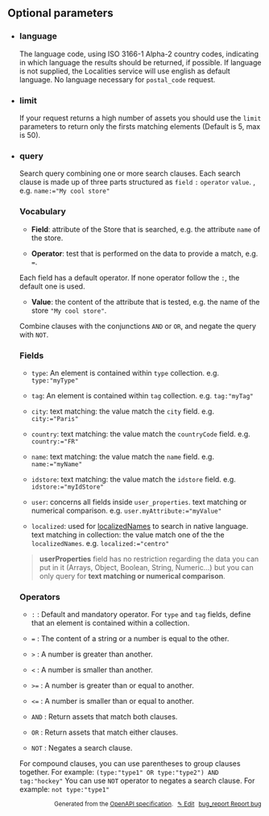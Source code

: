 <!--- This is a generated file, do not edit! -->
<!--- [START woosmap_http_parameters_storesautocomplete] -->


<h2 id="optional-parameters">Optional parameters</h2>

-   <h3 class="parameter-name" id="language">language</h3>

    The language code, using ISO 3166-1 Alpha-2 country codes, indicating in which language the results should be returned, if possible. If language is not supplied, the Localities service will use english as default language. No language necessary for `postal_code` request.

-   <h3 class="parameter-name" id="limit">limit</h3>

    If your request returns a high number of assets you should use the `limit` parameters to return only the firsts matching elements (Default is 5, max is 50).

-   <h3 class="parameter-name" id="query">query</h3>

    Search query combining one or more search clauses. Each search clause is made up of three parts structured as `field` `:` `operator` `value`. , e.g. `name:="My cool store"`

    ### Vocabulary

    -   **Field**: attribute of the Store that is searched, e.g. the attribute `name` of the store.

    -   **Operator**: test that is performed on the data to provide a match, e.g. `=`.

    Each field has a default operator. If none operator follow the `:`, the default one is used.

    -   **Value**: the content of the attribute that is tested, e.g. the name of the store `"My cool store"`.

    Combine clauses with the conjunctions `AND` or `OR`, and negate the query with `NOT`.

    ### Fields

    -   `type`: An element is contained within `type` collection. e.g. `type:"myType"`

    -   `tag`: An element is contained within `tag` collection. e.g. `tag:"myTag"`

    -   `city`: text matching: the value match the `city` field. e.g. `city:="Paris"`

    -   `country`: text matching: the value match the `countryCode` field. e.g. `country:="FR"`

    -   `name`: text matching: the value match the `name` field. e.g. `name:="myName"`

    -   `idstore`: text matching: the value match the `idstore` field.  e.g. `idstore:="myIdStore"`

    -   `user`: concerns all fields inside `user_properties`. text matching or numerical comparison.  e.g. `user.myAttribute:="myValue"`

    -   `localized`: used for [localizedNames](https://developers.woosmap.com/products/data-api/data-structure/#localizednames) to search in native language. text matching in collection: the value match one of the the `localizedNames`. e.g. `localized:="centro"`

    > **userProperties** field has no restriction regarding the data you can put in it (Arrays, Object, Boolean, String, Numeric...) but you can only query for **text matching or numerical comparison**.

    ### Operators

    -   `:` : Default and mandatory operator. For `type` and `tag` fields, define that an element is contained within a collection.

    -   `=` : The content of a string or a number is equal to the other.

    -   `>` : A number is greater than another.

    -   `<` : A number is smaller than another.

    -   `>=` : A number is greater than or equal to another.

    -   `<=` : A number is smaller than or equal to another.

    -   `AND` : Return assets that match both clauses.

    -   `OR` : Return assets that match either clauses.

    -   `NOT` : Negates a search clause.

    For compound clauses, you can use parentheses to group clauses together. For example: `(type:"type1" OR type:"type2") AND tag:"hockey"`
    You can use `NOT` operator to negates a search clause. For example: `not type:"type1"`


<p style="text-align: right; font-size: smaller;">Generated from the <a data-label="openapi-github" href="https://github.com/woosmap/openapi-specification" title="Woosmap OpenAPI Specification" class="external">OpenAPI specification</a>.
<a data-label="openapi-github-woosmap-http-parameters-storesautocomplete" data-action="edit" style="margin-left: 5px;" href="https://github.com/woosmap/openapi-specification/tree/main/specification/parameters" title="Edit on GitHub">✎ Edit</a>
<a data-label="openapi-github-woosmap-http-parameters-storesautocomplete" data-action="bug" style="margin-left: 5px;" href="https://github.com/woosmap/openapi-specification/issues/new?assignees=&labels=type%3A+bug%2C+triage+me&template=bug_report.md&title=[parameters] Bug - /stores/autocomplete" title="File bug for parameters on GitHub"><span class="material-icons">bug_report</span> Report bug</a>
</p>

<!--- [END woosmap_http_parameters_storesautocomplete] -->
